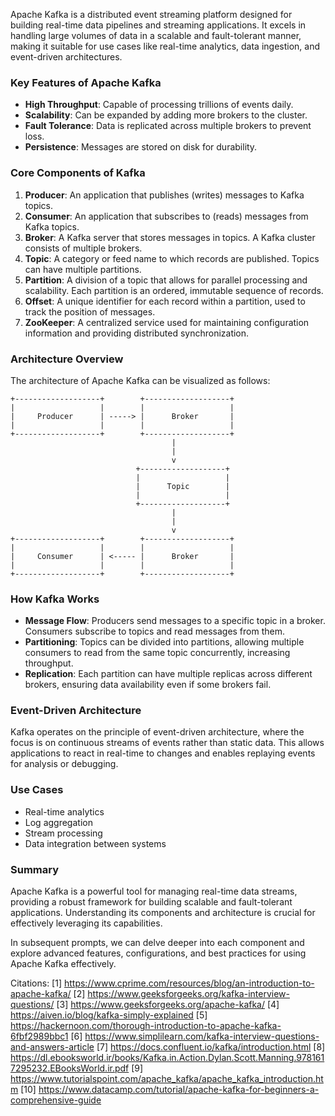 Apache Kafka is a distributed event streaming platform designed for building real-time data pipelines and streaming applications. It excels in handling large volumes of data in a scalable and fault-tolerant manner, making it suitable for use cases like real-time analytics, data ingestion, and event-driven architectures. 

### Key Features of Apache Kafka
- **High Throughput**: Capable of processing trillions of events daily.
- **Scalability**: Can be expanded by adding more brokers to the cluster.
- **Fault Tolerance**: Data is replicated across multiple brokers to prevent loss.
- **Persistence**: Messages are stored on disk for durability.

### Core Components of Kafka

1. **Producer**: An application that publishes (writes) messages to Kafka topics.
2. **Consumer**: An application that subscribes to (reads) messages from Kafka topics.
3. **Broker**: A Kafka server that stores messages in topics. A Kafka cluster consists of multiple brokers.
4. **Topic**: A category or feed name to which records are published. Topics can have multiple partitions.
5. **Partition**: A division of a topic that allows for parallel processing and scalability. Each partition is an ordered, immutable sequence of records.
6. **Offset**: A unique identifier for each record within a partition, used to track the position of messages.
7. **ZooKeeper**: A centralized service used for maintaining configuration information and providing distributed synchronization.

### Architecture Overview

The architecture of Apache Kafka can be visualized as follows:

```plaintext
+-------------------+        +-------------------+
|                   |        |                   |
|     Producer      | -----> |      Broker       |
|                   |        |                   |
+-------------------+        +-------------------+
                                    |
                                    |
                                    v
                            +-------------------+
                            |                   |
                            |      Topic        |
                            |                   |
                            +-------------------+
                                    |
                                    |
                                    v
+-------------------+        +-------------------+
|                   |        |                   |
|     Consumer      | <----- |      Broker       |
|                   |        |                   |
+-------------------+        +-------------------+
```

### How Kafka Works

- **Message Flow**: Producers send messages to a specific topic in a broker. Consumers subscribe to topics and read messages from them.
- **Partitioning**: Topics can be divided into partitions, allowing multiple consumers to read from the same topic concurrently, increasing throughput.
- **Replication**: Each partition can have multiple replicas across different brokers, ensuring data availability even if some brokers fail.

### Event-Driven Architecture

Kafka operates on the principle of event-driven architecture, where the focus is on continuous streams of events rather than static data. This allows applications to react in real-time to changes and enables replaying events for analysis or debugging.

### Use Cases

- Real-time analytics
- Log aggregation
- Stream processing
- Data integration between systems

### Summary

Apache Kafka is a powerful tool for managing real-time data streams, providing a robust framework for building scalable and fault-tolerant applications. Understanding its components and architecture is crucial for effectively leveraging its capabilities.

In subsequent prompts, we can delve deeper into each component and explore advanced features, configurations, and best practices for using Apache Kafka effectively.

Citations:
[1] https://www.cprime.com/resources/blog/an-introduction-to-apache-kafka/
[2] https://www.geeksforgeeks.org/kafka-interview-questions/
[3] https://www.geeksforgeeks.org/apache-kafka/
[4] https://aiven.io/blog/kafka-simply-explained
[5] https://hackernoon.com/thorough-introduction-to-apache-kafka-6fbf2989bbc1
[6] https://www.simplilearn.com/kafka-interview-questions-and-answers-article
[7] https://docs.confluent.io/kafka/introduction.html
[8] https://dl.ebooksworld.ir/books/Kafka.in.Action.Dylan.Scott.Manning.9781617295232.EBooksWorld.ir.pdf
[9] https://www.tutorialspoint.com/apache_kafka/apache_kafka_introduction.htm
[10] https://www.datacamp.com/tutorial/apache-kafka-for-beginners-a-comprehensive-guide